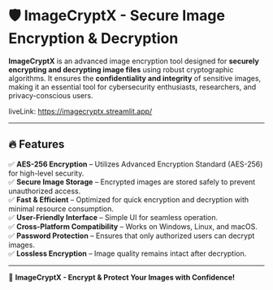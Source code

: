 # 🛡️ ImageCryptX - Secure Image Encryption & Decryption

**ImageCryptX** is an advanced image encryption tool designed for **securely encrypting and decrypting image files** using robust cryptographic algorithms. It ensures the **confidentiality and integrity** of sensitive images, making it an essential tool for cybersecurity enthusiasts, researchers, and privacy-conscious users.

liveLink: https://imagecryptx.streamlit.app/

---

## 🔥 Features

✅ **AES-256 Encryption** – Utilizes Advanced Encryption Standard (AES-256) for high-level security.  
✅ **Secure Image Storage** – Encrypted images are stored safely to prevent unauthorized access.  
✅ **Fast & Efficient** – Optimized for quick encryption and decryption with minimal resource consumption.  
✅ **User-Friendly Interface** – Simple UI for seamless operation.  
✅ **Cross-Platform Compatibility** – Works on Windows, Linux, and macOS.  
✅ **Password Protection** – Ensures that only authorized users can decrypt images.  
✅ **Lossless Encryption** – Image quality remains intact after decryption.  

---

🔐 **ImageCryptX - Encrypt & Protect Your Images with Confidence!**
